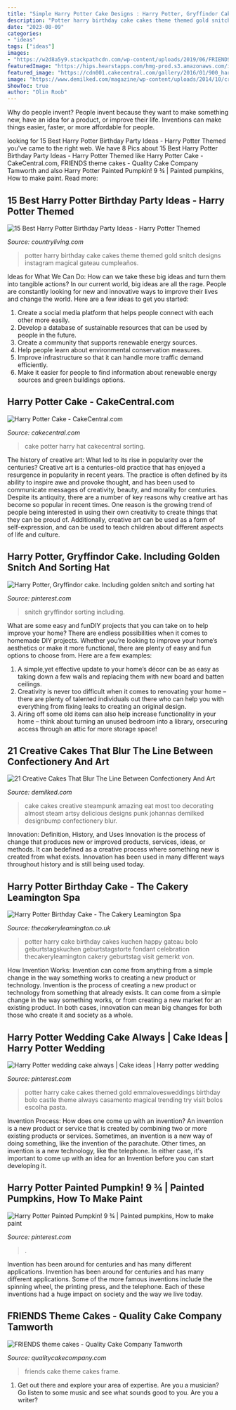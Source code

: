 ```yaml
---
title: "Simple Harry Potter Cake Designs : Harry Potter, Gryffindor Cake. Including Golden Snitch And Sorting Hat"
description: "Potter harry birthday cake cakes theme themed gold snitch designs instagram magical gateau cumpleaños"
date: "2023-08-09"
categories:
- "ideas"
tags: ["ideas"]
images:
- "https://w2d8a5y9.stackpathcdn.com/wp-content/uploads/2019/06/FRIENDS_photo_frame-1030x1030.jpg"
featuredImage: "https://hips.hearstapps.com/hmg-prod.s3.amazonaws.com/images/harry-potter-birthday-party-golden-snitch-cake-1582912181.jpg?crop=0.6666666666666666xw:1xh;center,top&amp;resize=480:*"
featured_image: "https://cdn001.cakecentral.com/gallery/2016/01/900_harry-potter-cake-843434MzGRF.jpg"
image: "https://www.demilked.com/magazine/wp-content/uploads/2014/10/creative-cake-ideas-40.jpg"
ShowToc: true
author: "Olin Roob"
---
```



Why do people invent?
People invent because they want to make something new, have an idea for a product, or improve their life. Inventions can make things easier, faster, or more affordable for people.

	

		
looking for 15 Best Harry Potter Birthday Party Ideas - Harry Potter Themed you've came to the right web. We have 8 Pics about 15 Best Harry Potter Birthday Party Ideas - Harry Potter Themed like Harry Potter Cake - CakeCentral.com, FRIENDS theme cakes - Quality Cake Company Tamworth and also Harry Potter Painted Pumpkin! 9 ¾ | Painted pumpkins, How to make paint. Read more:
		
    
## 15 Best Harry Potter Birthday Party Ideas - Harry Potter Themed

<img loading=lazy src="https://hips.hearstapps.com/hmg-prod.s3.amazonaws.com/images/harry-potter-birthday-party-golden-snitch-cake-1582912181.jpg?crop=0.6666666666666666xw:1xh;center,top&amp;resize=480:*" onerror="this.onerror=null;this.src='https://tse2.mm.bing.net/th?id=OIP.y9i6vq8oTrUzzvjnpXe2EAHaLH&amp;pid=15.1';" alt="15 Best Harry Potter Birthday Party Ideas - Harry Potter Themed">

_Source: countryliving.com_

>potter harry birthday cake cakes theme themed gold snitch designs instagram magical gateau cumpleaños. 

	

Ideas for What We Can Do: How can we take these big ideas and turn them into tangible actions?
In our current world, big ideas are all the rage. People are constantly looking for new and innovative ways to improve their lives and change the world. Here are a few ideas to get you started: 
1. Create a social media platform that helps people connect with each other more easily. 
2. Develop a database of sustainable resources that can be used by people in the future. 
3. Create a community that supports renewable energy sources. 
4. Help people learn about environmental conservation measures. 
5. Improve infrastructure so that it can handle more traffic demand efficiently. 
6. Make it easier for people to find information about renewable energy sources and green buildings options.

    
## Harry Potter Cake - CakeCentral.com

<img loading=lazy src="https://cdn001.cakecentral.com/gallery/2016/01/900_harry-potter-cake-843434MzGRF.jpg" onerror="this.onerror=null;this.src='https://tse4.mm.bing.net/th?id=OIP.f8Th32YgW-UEQrcX8U_8lgHaJq&amp;pid=15.1';" alt="Harry Potter Cake - CakeCentral.com">

_Source: cakecentral.com_

>cake potter harry hat cakecentral sorting. 

	

The history of creative art: What led to its rise in popularity over the centuries?
Creative art is a centuries-old practice that has enjoyed a resurgence in popularity in recent years. The practice is often defined by its ability to inspire awe and provoke thought, and has been used to communicate messages of creativity, beauty, and morality for centuries. Despite its antiquity, there are a number of key reasons why creative art has become so popular in recent times. One reason is the growing trend of people being interested in using their own creativity to create things that they can be proud of. Additionally, creative art can be used as a form of self-expression, and can be used to teach children about different aspects of life and culture.

    
## Harry Potter, Gryffindor Cake. Including Golden Snitch And Sorting Hat

<img loading=lazy src="https://i.pinimg.com/736x/b1/83/b8/b183b8556cfaf23d66c1b0a8fee5dab7.jpg" onerror="this.onerror=null;this.src='https://tse1.mm.bing.net/th?id=OIP.552_xxE372b5EmqpIzb7lQHaHa&amp;pid=15.1';" alt="Harry Potter, Gryffindor cake. Including golden snitch and sorting hat">

_Source: pinterest.com_

>snitch gryffindor sorting including. 

	

What are some easy and funDIY projects that you can take on to help improve your home?
There are endless possibilities when it comes to homemade DIY projects. Whether you’re looking to improve your home’s aesthetics or make it more functional, there are plenty of easy and fun options to choose from. Here are a few examples: 
1. A simple,yet effective update to your home’s décor can be as easy as taking down a few walls and replacing them with new board and batten ceilings. 
2. Creativity is never too difficult when it comes to renovating your home – there are plenty of talented individuals out there who can help you with everything from fixing leaks to creating an original design. 
3. Airing off some old items can also help increase functionality in your home – think about turning an unused bedroom into a library, orsecuring access through an attic for more storage space!

    
## 21 Creative Cakes That Blur The Line Between Confectionery And Art

<img loading=lazy src="https://www.demilked.com/magazine/wp-content/uploads/2014/10/creative-cake-ideas-40.jpg" onerror="this.onerror=null;this.src='https://tse4.mm.bing.net/th?id=OIP.ndJboJeW0GS_ODh0sUymlgHaJx&amp;pid=15.1';" alt="21 Creative Cakes That Blur The Line Between Confectionery And Art">

_Source: demilked.com_

>cake cakes creative steampunk amazing eat most too decorating almost steam artsy delicious designs punk johannas demilked designbump confectionery blur. 

	

Innovation: Definition, History, and Uses
Innovation is the process of change that produces new or improved products, services, ideas, or methods. It can bedefined as a creative process where something new is created from what exists. Innovation has been used in many different ways throughout history and is still being used today.

    
## Harry Potter Birthday Cake - The Cakery Leamington Spa

<img loading=lazy src="https://www.thecakeryleamington.co.uk/wp-content/uploads/2017/03/Happy-Potter-Birthday-Cake.jpg" onerror="this.onerror=null;this.src='https://tse1.mm.bing.net/th?id=OIP.ah406krW4etNUmwPtkQ6HgHaJi&amp;pid=15.1';" alt="Harry Potter Birthday Cake - The Cakery Leamington Spa">

_Source: thecakeryleamington.co.uk_

>potter harry cake birthday cakes kuchen happy gateau bolo geburtstagskuchen geburtstagstorte fondant celebration thecakeryleamington cakery geburtstag visit gemerkt von. 

	

How Invention Works: Invention can come from anything from a simple change in the way something works to creating a new product or technology.
Invention is the process of creating a new product or technology from something that already exists. It can come from a simple change in the way something works, or from creating a new market for an existing product. In both cases, innovation can mean big changes for both those who create it and society as a whole.

    
## Harry Potter Wedding Cake Always | Cake Ideas | Harry Potter Wedding

<img loading=lazy src="https://i.pinimg.com/736x/e7/dc/33/e7dc33104c7558f7278df381620136f2--harry-potter-wedding-ab.jpg?b=t" onerror="this.onerror=null;this.src='https://tse1.mm.bing.net/th?id=OIP.s7is1izEx35gQzxdWBNdnwHaMC&amp;pid=15.1';" alt="Harry Potter wedding cake always | Cake ideas | Harry potter wedding">

_Source: pinterest.com_

>potter harry cake cakes themed gold emmalovesweddings birthday bolo castle theme always casamento magical trending try visit bolos escolha pasta. 

	

Invention Process: How does one come up with an invention?
An invention is a new product or service that is created by combining two or more existing products or services. Sometimes, an invention is a new way of doing something, like the invention of the parachute. Other times, an invention is a new technology, like the telephone. In either case, it's important to come up with an idea for an Invention before you can start developing it.

    
## Harry Potter Painted Pumpkin! 9 ¾ | Painted Pumpkins, How To Make Paint

<img loading=lazy src="https://i.pinimg.com/736x/67/98/62/6798624e80716867d2de7342dfffaaea.jpg" onerror="this.onerror=null;this.src='https://tse2.mm.bing.net/th?id=OIP.Y3hzG65q-OA8LWq1ginuzgHaNK&amp;pid=15.1';" alt="Harry Potter Painted Pumpkin! 9 ¾ | Painted pumpkins, How to make paint">

_Source: pinterest.com_

>. 

	

Invention has been around for centuries and has many different applications.
Invention has been around for centuries and has many different applications. Some of the more famous inventions include the spinning wheel, the printing press, and the telephone. Each of these inventions had a huge impact on society and the way we live today.

    
## FRIENDS Theme Cakes - Quality Cake Company Tamworth

<img loading=lazy src="https://w2d8a5y9.stackpathcdn.com/wp-content/uploads/2019/06/FRIENDS_photo_frame-1030x1030.jpg" onerror="this.onerror=null;this.src='https://tse4.mm.bing.net/th?id=OIP.Vi452J2KrjEnA9zH1oy-WgHaHa&amp;pid=15.1';" alt="FRIENDS theme cakes - Quality Cake Company Tamworth">

_Source: qualitycakecompany.com_

>friends cake theme cakes frame. 

	

1. Get out there and explore your area of expertise. Are you a musician? Go listen to some music and see what sounds good to you. Are you a writer?

